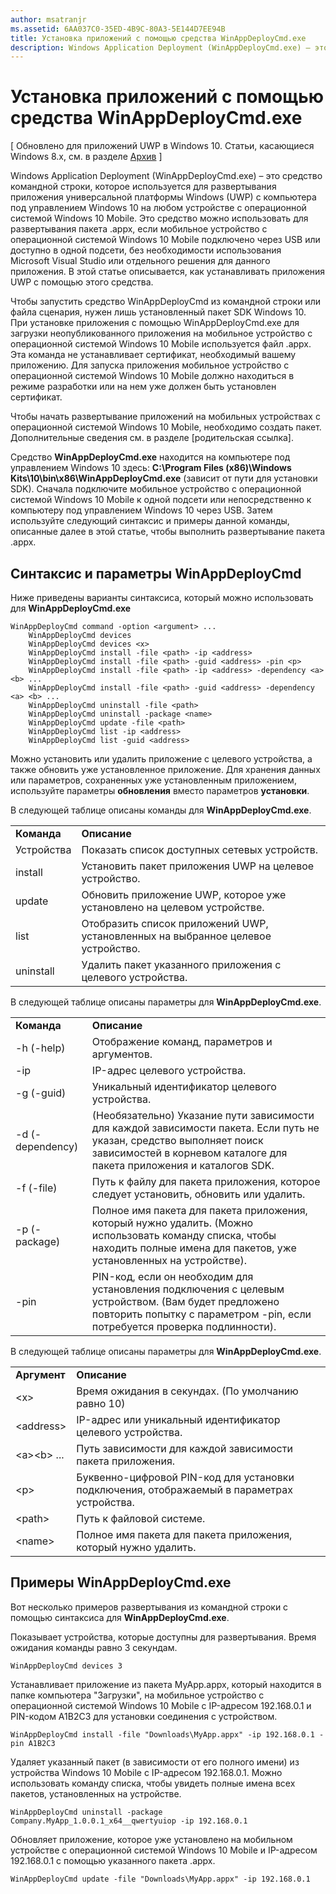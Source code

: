 ```yaml
---
author: msatranjr
ms.assetid: 6AA037C0-35ED-4B9C-80A3-5E144D7EE94B
title: Установка приложений с помощью средства WinAppDeployCmd.exe
description: Windows Application Deployment (WinAppDeployCmd.exe) — это средство командной строки, которое используется для развертывания приложения универсальной платформы Windows (UWP) с компьютера под управлением Windows 10 на любом устройстве с операционной системой Windows 10 Mobile.
---
```

# Установка приложений с помощью средства WinAppDeployCmd.exe

\[ Обновлено для приложений UWP в Windows 10. Статьи, касающиеся Windows 8.x, см. в разделе [Архив](http://go.microsoft.com/fwlink/p/?linkid=619132) \]

Windows Application Deployment (WinAppDeployCmd.exe) – это средство командной строки, которое используется для развертывания приложения универсальной платформы Windows (UWP) с компьютера под управлением Windows 10 на любом устройстве с операционной системой Windows 10 Mobile. Это средство можно использовать для развертывания пакета .appx, если мобильное устройство с операционной системой Windows 10 Mobile подключено через USB или доступно в одной подсети, без необходимости использования Microsoft Visual Studio или отдельного решения для данного приложения. В этой статье описывается, как устанавливать приложения UWP с помощью этого средства.

Чтобы запустить средство WinAppDeployCmd из командной строки или файла сценария, нужен лишь установленный пакет SDK Windows 10. При установке приложения с помощью WinAppDeployCmd.exe для загрузки неопубликованного приложения на мобильное устройство с операционной системой Windows 10 Mobile используется файл .appx. Эта команда не устанавливает сертификат, необходимый вашему приложению. Для запуска приложения мобильное устройство с операционной системой Windows 10 Mobile должно находиться в режиме разработки или на нем уже должен быть установлен сертификат.

Чтобы начать развертывание приложений на мобильных устройствах с операционной системой Windows 10 Mobile, необходимо создать пакет. Дополнительные сведения см. в разделе \[родительская ссылка\].

Средство **WinAppDeployCmd.exe** находится на компьютере под управлением Windows 10 здесь: **C:\\Program Files (x86)\\Windows Kits\\10\\bin\\x86\\WinAppDeployCmd.exe** (зависит от пути для установки SDK). Сначала подключите мобильное устройство с операционной системой Windows 10 Mobile к одной подсети или непосредственно к компьютеру под управлением Windows 10 через USB. Затем используйте следующий синтаксис и примеры данной команды, описанные далее в этой статье, чтобы выполнить развертывание пакета .appx.

## Синтаксис и параметры WinAppDeployCmd

Ниже приведены варианты синтаксиса, который можно использовать для **WinAppDeployCmd.exe**

``` syntax
WinAppDeployCmd command -option <argument> ...
    WinAppDeployCmd devices
    WinAppDeployCmd devices <x>
    WinAppDeployCmd install -file <path> -ip <address>
    WinAppDeployCmd install -file <path> -guid <address> -pin <p>
    WinAppDeployCmd install -file <path> -ip <address> -dependency <a> <b> ...
    WinAppDeployCmd install -file <path> -guid <address> -dependency <a> <b> ...
    WinAppDeployCmd uninstall -file <path>
    WinAppDeployCmd uninstall -package <name>
    WinAppDeployCmd update -file <path>
    WinAppDeployCmd list -ip <address>
    WinAppDeployCmd list -guid <address>
```

Можно установить или удалить приложение с целевого устройства, а также обновить уже установленное приложение. Для хранения данных или параметров, сохраненных уже установленным приложением, используйте параметры **обновления** вместо параметров **установки**.

В следующей таблице описаны команды для **WinAppDeployCmd.exe**.

|             |                                                                     |
|-------------|---------------------------------------------------------------------|
| **Команда** | **Описание**                                                     |
| Устройства     | Показать список доступных сетевых устройств.                         |
| install     | Установить пакет приложения UWP на целевое устройство.                     |
| update      | Обновить приложение UWP, которое уже установлено на целевом устройстве.    |
| list        | Отобразить список приложений UWP, установленных на выбранное целевое устройство. |
| uninstall   | Удалить пакет указанного приложения с целевого устройства.         |

 

В следующей таблице описаны параметры для **WinAppDeployCmd.exe**.

|                  |                                                                                                                                                                                                               |
|------------------|---------------------------------------------------------------------------------------------------------------------------------------------------------------------------------------------------------------|
| **Команда**      | **Описание**                                                                                                                                                                                               |
| -h (-help)       | Отображение команд, параметров и аргументов.                                                                                                                                                                     |
| -ip              | IP-адрес целевого устройства.                                                                                                                                                                              |
| -g (-guid)       | Уникальный идентификатор целевого устройства.                                                                                                                                                                       |
| -d (-dependency) | (Необязательно) Указание пути зависимости для каждой зависимости пакета. Если путь не указан, средство выполняет поиск зависимостей в корневом каталоге для пакета приложения и каталогов SDK. |
| -f (-file)       | Путь к файлу для пакета приложения, которое следует установить, обновить или удалить.                                                                                                                                                |
| -p (-package)    | Полное имя пакета для пакета приложения, который нужно удалить. (Можно использовать команду списка, чтобы находить полные имена для пакетов, уже установленных на устройстве).                                                   |
| -pin             | PIN-код, если он необходим для установления подключения с целевым устройством. (Вам будет предложено повторить попытку с параметром -pin, если потребуется проверка подлинности).                                                 |

 

В следующей таблице описаны параметры для **WinAppDeployCmd.exe**.

|                        |                                                                              |
|------------------------|------------------------------------------------------------------------------|
| **Аргумент**           | **Описание**                                                              |
| &lt;x&gt;              | Время ожидания в секундах. (По умолчанию равно 10)                                          |
| &lt;address&gt;        | IP-адрес или уникальный идентификатор целевого устройства.                        |
| &lt;a&gt;&lt;b&gt; ... | Путь зависимости для каждой зависимости пакета приложения.                    |
| &lt;p&gt;              | Буквенно-цифровой PIN-код для установки подключения, отображаемый в параметрах устройства. |
| &lt;path&gt;           | Путь к файловой системе.                                                            |
| &lt;name&gt;           | Полное имя пакета для пакета приложения, который нужно удалить.                          |

 
## Примеры WinAppDeployCmd.exe

Вот несколько примеров развертывания из командной строки с помощью синтаксиса для **WinAppDeployCmd.exe**.

Показывает устройства, которые доступны для развертывания. Время ожидания команды равно 3 секундам.

``` syntax
WinAppDeployCmd devices 3
```

Устанавливает приложение из пакета MyApp.appx, который находится в папке компьютера "Загрузки", на мобильное устройство с операционной системой Windows 10 Mobile с IP-адресом 192.168.0.1 и PIN-кодом A1B2C3 для установки соединения с устройством.

``` syntax
WinAppDeployCmd install -file "Downloads\MyApp.appx" -ip 192.168.0.1 -pin A1B2C3
```

Удаляет указанный пакет (в зависимости от его полного имени) из устройства Windows 10 Mobile с IP-адресом 192.168.0.1. Можно использовать команду списка, чтобы увидеть полные имена всех пакетов, установленных на устройстве.

``` syntax
WinAppDeployCmd uninstall -package Company.MyApp_1.0.0.1_x64__qwertyuiop -ip 192.168.0.1
```

Обновляет приложение, которое уже установлено на мобильном устройстве с операционной системой Windows 10 Mobile и IP-адресом 192.168.0.1 с помощью указанного пакета .appx.

``` syntax
WinAppDeployCmd update -file "Downloads\MyApp.appx" -ip 192.168.0.1
```



<!--HONumber=May16_HO2-->



